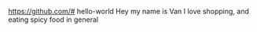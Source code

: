 https://github.com/# hello-world
Hey my name is Van
I love shopping, and eating spicy food in general 
